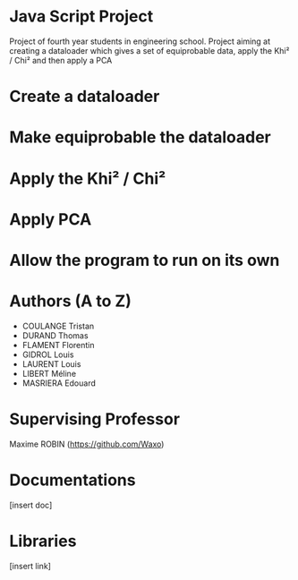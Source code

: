 # Java Script Project
Project of fourth year students in engineering school.
Project aiming at creating a dataloader which gives a set of equiprobable data, apply the Khi² / Chi² and then apply a PCA

# Create a dataloader

# Make equiprobable the dataloader

# Apply the Khi² / Chi²

# Apply PCA

# Allow the program to run on its own

# Authors (A to Z)

- COULANGE Tristan
- DURAND Thomas
- FLAMENT Florentin
- GIDROL Louis
- LAURENT Louis
- LIBERT Méline
- MASRIERA Edouard

# Supervising Professor
Maxime ROBIN (https://github.com/Waxo)

# Documentations
[insert doc]

# Libraries
[insert link]
